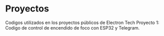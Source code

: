 # Proyectos
Codigos utilizados en los proyectos públicos de Electron Tech
Proyecto 1: Codigo de control de encendido de foco con ESP32 y Telegram.
